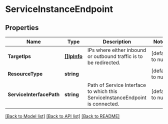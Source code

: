# ServiceInstanceEndpoint

## Properties
Name | Type | Description | Notes
------------ | ------------- | ------------- | -------------
**TargetIps** | [**[]IpInfo**](IPInfo.md) | IPs where either inbound or outbound traffic is to be redirected.  | [default to null]
**ResourceType** | **string** |  | [default to null]
**ServiceInterfacePath** | **string** | Path of Service Interface to which this ServiceInstanceEndpoint is connected. | [default to null]

[[Back to Model list]](../README.md#documentation-for-models) [[Back to API list]](../README.md#documentation-for-api-endpoints) [[Back to README]](../README.md)

